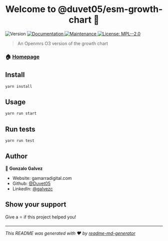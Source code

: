 <h1 align="center">Welcome to @duvet05/esm-growth-chart 👋</h1>
<p>
  <img alt="Version" src="https://img.shields.io/badge/version-1.0.0--alpha-blue.svg?cacheSeconds=2592000" />
  <a href="https://github.com/PROYECTO-SANTACLOTILDE/esm-growth-chart-app#README.md" target="_blank">
    <img alt="Documentation" src="https://img.shields.io/badge/documentation-yes-brightgreen.svg" />
  </a>
  <a href="https://github.com/openmrs/openmrs-esm-template-app/graphs/commit-activity" target="_blank">
    <img alt="Maintenance" src="https://img.shields.io/badge/Maintained%3F-yes-green.svg" />
  </a>
  <a href="#" target="_blank">
    <img alt="License: MPL--2.0" src="https://img.shields.io/github/license/Duvet05/@duvet05/esm-growth-chart" />
  </a>
</p>

> An Openmrs O3 version of the growth chart

### 🏠 [Homepage](https://github.com/PROYECTO-SANTACLOTILDE/esm-growth-chart-app)

## Install

```sh
yarn install
```

## Usage

```sh
yarn run start
```

## Run tests

```sh
yarn run test
```

## Author

👤 **Gonzalo Galvez**

* Website: gamarradigital.com
* Github: [@Duvet05](https://github.com/Duvet05)
* LinkedIn: [@galvezc](https://linkedin.com/in/galvezc)

## Show your support

Give a ⭐️ if this project helped you!

***
_This README was generated with ❤️ by [readme-md-generator](https://github.com/kefranabg/readme-md-generator)_
